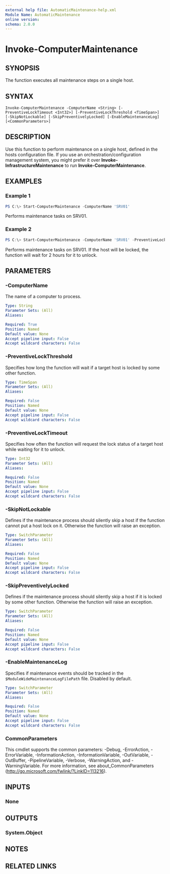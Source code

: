 ```yaml
---
external help file: AutomaticMaintenance-help.xml
Module Name: AutomaticMaintenance
online version:
schema: 2.0.0
---
```


# Invoke-ComputerMaintenance

## SYNOPSIS
The function executes all maintenance steps on a single host.

## SYNTAX

```
Invoke-ComputerMaintenance -ComputerName <String> [-PreventiveLockTimeout <Int32>] [-PreventiveLockThreshold <TimeSpan>] [-SkipNotLockable] [-SkipPreventivelyLocked] [-EnableMaintenanceLog] [<CommonParameters>]
```

## DESCRIPTION
Use this function to perform maintenance on a single host, defined in the hosts configuration file.
If you use an orchestration/configuration management system, you might prefer it over **Invoke-InfrastructureMaintenance** to run **Invoke-ComputerMaintenance**.

## EXAMPLES

### Example 1
```powershell
PS C:\> Start-ComputerMaintenance -ComputerName 'SRV01'
```

Performs maintenance tasks on SRV01.

### Example 2
```powershell
PS C:\> Start-ComputerMaintenance -ComputerName 'SRV01' -PreventiveLockThreshold (New-Object -TypeName 'System.TimeSpan' -ArgumentList @(2, 0, 0))
```

Performs maintenance tasks on SRV01. If the host will be locked, the function will wait for 2 hours for it to unlock.

## PARAMETERS

### -ComputerName
The name of a computer to process.

```yaml
Type: String
Parameter Sets: (All)
Aliases:

Required: True
Position: Named
Default value: None
Accept pipeline input: False
Accept wildcard characters: False
```

### -PreventiveLockThreshold
Specifies how long the function will wait if a target host is locked by some other function.

```yaml
Type: TimeSpan
Parameter Sets: (All)
Aliases:

Required: False
Position: Named
Default value: None
Accept pipeline input: False
Accept wildcard characters: False
```

### -PreventiveLockTimeout
Specifies how often the function will request the lock status of a target host while waiting for it to unlock.

```yaml
Type: Int32
Parameter Sets: (All)
Aliases:

Required: False
Position: Named
Default value: None
Accept pipeline input: False
Accept wildcard characters: False
```

### -SkipNotLockable
Defines if the maintenance process should silently skip a host if the function cannot put a host lock on it. Otherwise the function will raise an exception.

```yaml
Type: SwitchParameter
Parameter Sets: (All)
Aliases:

Required: False
Position: Named
Default value: None
Accept pipeline input: False
Accept wildcard characters: False
```

### -SkipPreventivelyLocked
Defines if the maintenance process should silently skip a host if it is locked by some other function. Otherwise the function will raise an exception.

```yaml
Type: SwitchParameter
Parameter Sets: (All)
Aliases:

Required: False
Position: Named
Default value: None
Accept pipeline input: False
Accept wildcard characters: False
```

### -EnableMaintenanceLog
Specifies if maintenance events should be tracked in the `$ModuleWideMaintenanceLogFilePath` file. Disabled by default.

```yaml
Type: SwitchParameter
Parameter Sets: (All)
Aliases:

Required: False
Position: Named
Default value: None
Accept pipeline input: False
Accept wildcard characters: False
```

### CommonParameters
This cmdlet supports the common parameters: -Debug, -ErrorAction, -ErrorVariable, -InformationAction, -InformationVariable, -OutVariable, -OutBuffer, -PipelineVariable, -Verbose, -WarningAction, and -WarningVariable. For more information, see about_CommonParameters (http://go.microsoft.com/fwlink/?LinkID=113216).

## INPUTS

### None

## OUTPUTS

### System.Object
## NOTES

## RELATED LINKS
